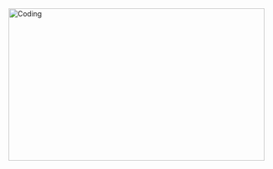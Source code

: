 <img align="center" width="100%" height="300" alt="Coding" src="https://i.ibb.co/pw2pzCk/datastructure.png">
